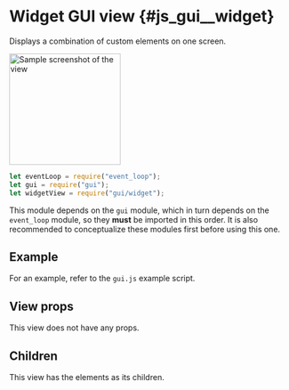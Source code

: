 # Widget GUI view {#js_gui__widget}

Displays a combination of custom elements on one screen.

<img src="widget.png" width="200" alt="Sample screenshot of the view" />

```js
let eventLoop = require("event_loop");
let gui = require("gui");
let widgetView = require("gui/widget");
```

This module depends on the `gui` module, which in turn depends on the
`event_loop` module, so they **must** be imported in this order. It is also
recommended to conceptualize these modules first before using this one.

## Example
For an example, refer to the `gui.js` example script.

## View props
This view does not have any props.

## Children
This view has the elements as its children.
